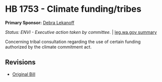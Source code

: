 # HB 1753 - Climate funding/tribes
**Primary Sponsor:** [Debra Lekanoff](/person/leg/lekanoff_de.md)

*Status: ENVI - Executive action taken by committee.* | [leg.wa.gov summary](https://app.leg.wa.gov/billsummary?BillNumber=1753&Year=2021)

Concerning tribal consultation regarding the use of certain funding authorized by the climate commitment act.

## Revisions
* [Original Bill](1/)
